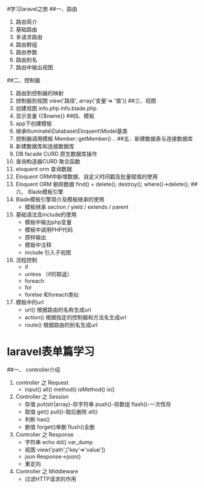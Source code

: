 #学习laravel之旅
##一、路由
1. 路由简介
2. 基础路由
3. 多请求路由
4. 路由群组
5. 路由参数
6. 路由别名
7. 路由中输出视图

##二、控制器
1. 路由到控制器的映射
2. 控制器到视图 view('路径', array('变量'=> '值')) 
##三、视图
1. 创建视图 info.php info.blade.php
2. 显示变量 {{$name}}
##四、模板
1. app下创建模板
2. 继承Illuminate\Database\Eloquent\Model基类
3. 控制器调用模板 Member::getMember() ..
##五、新建数据表与连接数据库
1. 新建数据库和连接数据库
2. DB facade CURD 原生数据库操作
3. 查询构造器CURD 聚合函数
4. eloquent orm 查询数据
5. Eloquent ORM中新增数据、自定义时间戳及批量赋值的使用
6. Eloquent ORM 删除数据 find() + delete(); destroy(); where()->delete();
##六、 Blade模板引擎
1. Blade模板引擎简介及模板继承的使用
   * 模板继承 section / yield / extends / parent
2. 基础语法及include的使用
   * 模板中输出php变量
   * 模板中调用PHP代码
   * 原样输出
   * 模板中注释
   * include 引入子视图
3. 流程控制
   * if
   * unless （if的取返）
   * foreach
   * for
   * forelse 和foreach类似
4. 模板中的url
   * url() 根据路由的名称生成url
   * action() 根据指定的控制器和方法名生成url
   * route() 根据路由的别名生成url
# laravel表单篇学习
##一、 controller介绍
1. controller 之 Request
    * input() all() method() isMethod() is()
2. Controller 之 Session
    * 存值 put(str|array)-存字符串 push()-存数组 flash()-一次性存
    * 取值 get() pull()-取后删除 all()
    * 判断 has()
    * 删值 forget()单删 flush()全删
3. Controller 之 Response
    * 字符串 echo dd() var_dump
    * 视图 view('path',['key'=>'value'])
    * json Response->json()
    * 重定向
4. Controller 之 Middleware
    * 过滤HTTP请求的作用
    